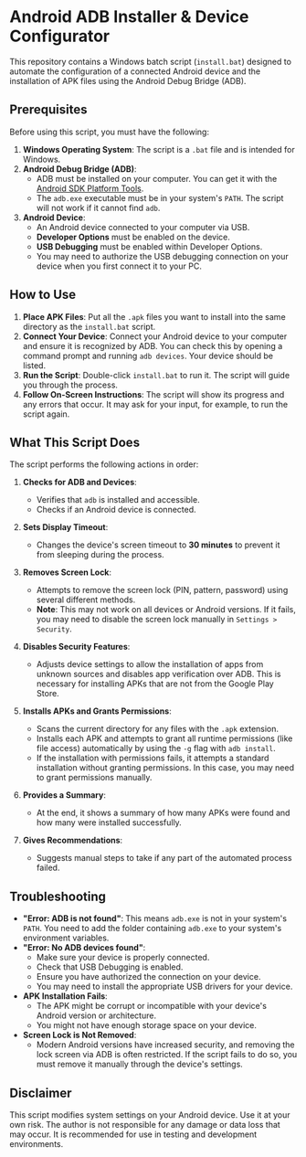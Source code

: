 # Android ADB Installer & Device Configurator

This repository contains a Windows batch script (`install.bat`) designed to automate the configuration of a connected Android device and the installation of APK files using the Android Debug Bridge (ADB).

## Prerequisites

Before using this script, you must have the following:

1.  **Windows Operating System**: The script is a `.bat` file and is intended for Windows.
2.  **Android Debug Bridge (ADB)**:
    *   ADB must be installed on your computer. You can get it with the [Android SDK Platform Tools](https://developer.android.com/studio/releases/platform-tools).
    *   The `adb.exe` executable must be in your system's `PATH`. The script will not work if it cannot find `adb`.
3.  **Android Device**:
    *   An Android device connected to your computer via USB.
    *   **Developer Options** must be enabled on the device.
    *   **USB Debugging** must be enabled within Developer Options.
    *   You may need to authorize the USB debugging connection on your device when you first connect it to your PC.

## How to Use

1.  **Place APK Files**: Put all the `.apk` files you want to install into the same directory as the `install.bat` script.
2.  **Connect Your Device**: Connect your Android device to your computer and ensure it is recognized by ADB. You can check this by opening a command prompt and running `adb devices`. Your device should be listed.
3.  **Run the Script**: Double-click `install.bat` to run it. The script will guide you through the process.
4.  **Follow On-Screen Instructions**: The script will show its progress and any errors that occur. It may ask for your input, for example, to run the script again.

## What This Script Does

The script performs the following actions in order:

1.  **Checks for ADB and Devices**:
    *   Verifies that `adb` is installed and accessible.
    *   Checks if an Android device is connected.

2.  **Sets Display Timeout**:
    *   Changes the device's screen timeout to **30 minutes** to prevent it from sleeping during the process.

3.  **Removes Screen Lock**:
    *   Attempts to remove the screen lock (PIN, pattern, password) using several different methods.
    *   **Note**: This may not work on all devices or Android versions. If it fails, you may need to disable the screen lock manually in `Settings > Security`.

4.  **Disables Security Features**:
    *   Adjusts device settings to allow the installation of apps from unknown sources and disables app verification over ADB. This is necessary for installing APKs that are not from the Google Play Store.

5.  **Installs APKs and Grants Permissions**:
    *   Scans the current directory for any files with the `.apk` extension.
    *   Installs each APK and attempts to grant all runtime permissions (like file access) automatically by using the `-g` flag with `adb install`.
    *   If the installation with permissions fails, it attempts a standard installation without granting permissions. In this case, you may need to grant permissions manually.

6.  **Provides a Summary**:
    *   At the end, it shows a summary of how many APKs were found and how many were installed successfully.

7.  **Gives Recommendations**:
    *   Suggests manual steps to take if any part of the automated process failed.

## Troubleshooting

*   **"Error: ADB is not found"**: This means `adb.exe` is not in your system's `PATH`. You need to add the folder containing `adb.exe` to your system's environment variables.
*   **"Error: No ADB devices found"**:
    *   Make sure your device is properly connected.
    *   Check that USB Debugging is enabled.
    *   Ensure you have authorized the connection on your device.
    *   You may need to install the appropriate USB drivers for your device.
*   **APK Installation Fails**:
    *   The APK might be corrupt or incompatible with your device's Android version or architecture.
    *   You might not have enough storage space on your device.
*   **Screen Lock is Not Removed**:
    *   Modern Android versions have increased security, and removing the lock screen via ADB is often restricted. If the script fails to do so, you must remove it manually through the device's settings.

## Disclaimer

This script modifies system settings on your Android device. Use it at your own risk. The author is not responsible for any damage or data loss that may occur. It is recommended for use in testing and development environments.

